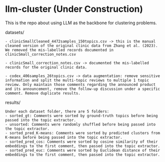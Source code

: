 # llm-cluster (Under Construction)

This is the repo about using LLM as the backbone for clustering problems.

datasets/

    - clinicSmallCleaned_4472samples_150topics.csv -> this is the manual cleaned version of the original clinic data from Zhang et al. (2023). We removed the mis-labelled records documented in clinicSmall_correction_notes.csv

    - clinicSmall_correction_notes.csv -> documented the mis-labelled records for the original clinic data.

    - codex_406samples_26topics.csv -> data augmentation: remove sensitive information and split the multi-topic reviews to multiple 1 topic review. Only maintain those comments regarding the announced product and its announcement, remove the follow-up discussion under a specific comment. Remove duplicate results.

results/

    Under each dataset folder, there are 5 folders:
    - sorted_gt: Comments were sorted by ground-truth topics before being passed into the topic extractor.
    - unsorted: Comments were randomly shuffled before being passed into the topic extractor.
    - sorted_pred_K-means: Comments were sorted by predicted clusters from K-means before being passed into the topic extractor.
    - sorted_pred_cos: Comments were sorted by cosine similarity of their embeddings to the first comment, then passed into the topic extractor.
    - sorted_pred_euc: Comments were sorted by Euclidean distance of their embeddings to the first comment, then passed into the topic extractor.


